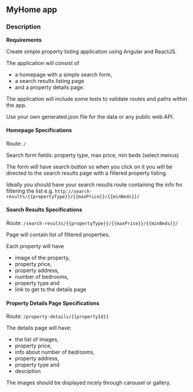 ## MyHome app

### Description

**Requirements**

Create simple property listing application using Angular and ReactJS.

The application will consist of

- a homepage with a simple search form,
- a search results listing page
- and a property details page.

The application will include some tests to validate routes and paths within the
app.

Use your own generated.json file for the data or any public web API.

#### Homepage Specifications

Route: `/`

Search form fields: property type, max price, min beds (select menus)

The form will have search button so when you click on it you will be directed to the search results page with a filtered property listing.

Ideally you should have your search results route containing the info for filtering the list
e.g.
`http://search-results/{{propertyType}}/{{maxPrice}}/{{minBeds}}/`

#### Search Results Specifications

Route: `/search-results/{{propertyType}}/{{maxPrice}}/{{minBeds}}/`

Page will contain list of filtered properties.

Each property will have

- image of the property,
- property price,
- property address,
- number of bedrooms,
- property type and
- link to get to the details page

#### Property Details Page Specifications

Route: `/property-details/{{propertyId}}`

The details page will have:

- the list of images,
- property price,
- info about number of bedrooms,
- property address,
- property type and
- desciption

The images should be displayed nicely through carousel or gallery.
